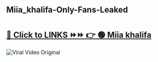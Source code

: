 
 ## Miia_khalifa-Only-Fans-Leaked

# <h2><a href="https://clipsfans.com/Miia_khalifa&ref=git">🔗 Click to LINKS ⏩⏩ 👉 🟢 Miia khalifa </a></h2>

<a href="https://clipsfans.com/Miia_khalifa&ref=git" rel="nofollow" data-target="animated-image.originalLink"><img src="https://i.ibb.co.com/xMMVF88/686577567.gif" alt="Viral Video Original" style="max-width: 100%; display: inline-block;" data-target="animated-image.originalImage"></a>
